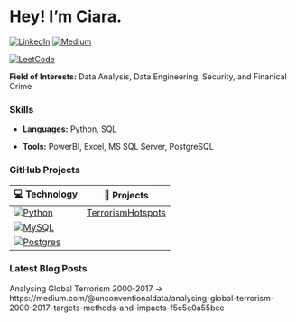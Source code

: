 <h1>Hey! I’m Ciara.</h1>

[![LinkedIn](https://custom-icon-badges.demolab.com/badge/LinkedIn-0A66C2?logo=linkedin-white&logoColor=fff)](https://www.linkedin.com/in/ciara-morrissey/)
[![Medium](https://img.shields.io/badge/Medium-black?logo=medium&logoColor=white)](https://medium.com/@anxiousaboutmoney)

[![LeetCode](https://img.shields.io/badge/dynamic/json?style=plastic&labelColor=black&color=%23ffa116&label=Solved&query=solvedOverTotal&url=https%3A%2F%2Fleetcode-badge.vercel.app%2Fapi%2Fusers%2Fkiera_codes&logo=leetcode&logoColor=yellow)](https://leetcode.com/kiera_codes/)

<p><b>Field of Interests:</b> Data Analysis, Data Engineering, Security, and Finanical Crime</p>
<h3>Skills</h3>
<ul>
  <li><p><b>Languages:</b> Python, SQL</p></li>
  <li><p><b>Tools:</b> PowerBI, Excel, MS SQL Server, PostgreSQL</p></li>
</ul>

<h3>GitHub Projects</h3>

<!-- START OF PROFILE STACK -->
| 💻 **Technology** | 🚀 **Projects** |
| - | - |
| [![Python](https://img.shields.io/static/v1?label=&message=Python&color=3776AB&logo=Python&logoColor=FFFFFF)](https://www.python.org/) | [TerrorismHotspots](https://github.com/ItsKiera/TerrorismHotspots.git)|
| [![MySQL](https://img.shields.io/badge/MySQL-4479A1?logo=mysql&logoColor=fff)](#) | |
| [![Postgres](https://img.shields.io/badge/Postgres-%23316192.svg?logo=postgresql&logoColor=white)](#) | |
<!-- END OF PROFILE STACK -->

<h3>Latest Blog Posts</h3>
Analysing Global Terrorism 2000-2017 -> https://medium.com/@unconventionaldata/analysing-global-terrorism-2000-2017-targets-methods-and-impacts-f5e5e0a55bce


